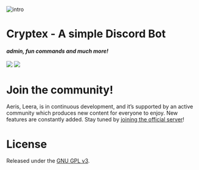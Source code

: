 ![intro](https://cdn.discordapp.com/attachments/248014822082347008/328467542651961365/xd.gif)

# Cryptex - A simple Discord Bot
#### *admin, fun commands and much more!*
[<img src="https://img.shields.io/badge/discord-js-green.svg">](github.com/leeradev/cryptex) [<img src="https://discordapp.com/api/guilds/133049272517001216/widget.png?style=shield">](https://discord.gg/ub8h5bs)

# Join the community!

Aeris, Leera, is in continuous development, and it’s supported by an active community which produces new content for everyone to enjoy. New features are constantly added. Stay tuned by [joining the official server](https://discord.gg/ub8h5bs)!

# License

Released under the [GNU GPL v3](LICENSE).
